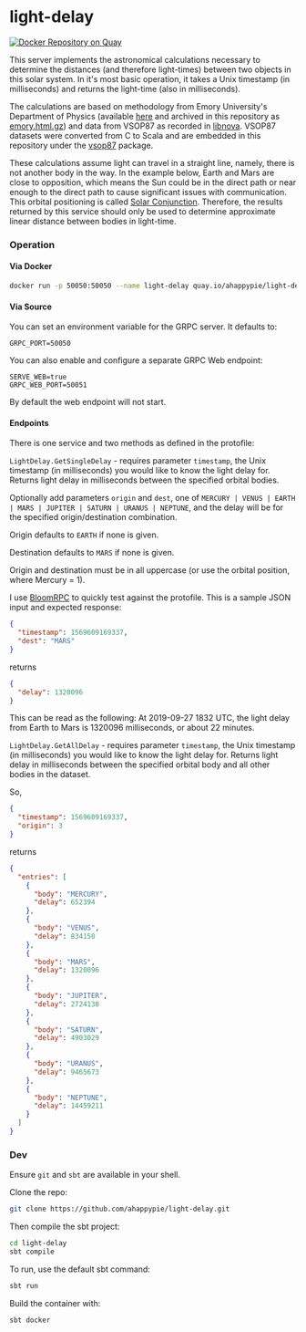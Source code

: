 # light-delay
[![Docker Repository on Quay](https://quay.io/repository/ahappypie/light-delay/status "Docker Repository on Quay")](https://quay.io/repository/ahappypie/light-delay)

This server implements the astronomical calculations necessary to determine the distances (and therefore light-times) between two objects in this solar system.
In it's most basic operation, it takes a Unix timestamp (in milliseconds) and returns the light-time (also in milliseconds).

The calculations are based on methodology from Emory University's Department of Physics (available [here](http://www.physics.emory.edu/astronomy/events/mars/calc.html) 
and archived in this repository as [emory.html.gz](/emory.html.gz)) and data from VSOP87 as recorded in [libnova](http://libnova.sourceforge.net). 
VSOP87 datasets were converted from C to Scala and are embedded in this repository under the [vsop87](/src/main/scala-2.12/io/github/ahappypie/LightDelay/vsop87) package.

These calculations assume light can travel in a straight line, namely, there is not another body in the way. 
In the example below, Earth and Mars are close to opposition, which means the Sun could be in the direct path or near enough to the direct path to cause significant issues with communication.
This orbital positioning is called [Solar Conjunction](https://mars.nasa.gov/news/8506/whats-mars-solar-conjunction-and-why-does-it-matter/).
Therefore, the results returned by this service should only be used to determine approximate linear distance between bodies in light-time.

### Operation

#### Via Docker

```bash
docker run -p 50050:50050 --name light-delay quay.io/ahappypie/light-delay:0.1.0
```

#### Via Source
You can set an environment variable for the GRPC server. It defaults to:
```
GRPC_PORT=50050
```
You can also enable and configure a separate GRPC Web endpoint:
```
SERVE_WEB=true
GRPC_WEB_PORT=50051
```
By default the web endpoint will not start.
#### Endpoints
There is one service and two methods as defined in the protofile:

```LightDelay.GetSingleDelay``` -  requires parameter ```timestamp```, the Unix timestamp (in milliseconds) you would like to know the light delay for. 
Returns light delay in milliseconds between the specified orbital bodies. 

Optionally add parameters ```origin``` and  ```dest```, one of ```MERCURY | VENUS | EARTH | MARS | JUPITER | SATURN | URANUS | NEPTUNE```, and the delay will be for the specified origin/destination combination. 

Origin defaults to ```EARTH``` if none is given.

Destination defaults to ```MARS``` if none is given.

Origin and destination must be in all uppercase (or use the orbital position, where Mercury = 1).

I use [BloomRPC](https://github.com/uw-labs/bloomrpc) to quickly test against the protofile. This is a sample JSON input and expected response:
```json
{
  "timestamp": 1569609169337,
  "dest": "MARS"
}
```
returns
```json
{
  "delay": 1320096
}
```

This can be read as the following:
At 2019-09-27 1832 UTC, the light delay from Earth to Mars is 1320096 milliseconds, or about 22 minutes.

```LightDelay.GetAllDelay``` -  requires parameter ```timestamp```, the Unix timestamp (in milliseconds) you would like to know the light delay for.
Returns light delay in milliseconds between the specified orbital body and all other bodies in the dataset.

So,
```json
{
  "timestamp": 1569609169337,
  "origin": 3
}
```
returns
```json
{
  "entries": [
    {
      "body": "MERCURY",
      "delay": 652394
    },
    {
      "body": "VENUS",
      "delay": 834150
    },
    {
      "body": "MARS",
      "delay": 1320096
    },
    {
      "body": "JUPITER",
      "delay": 2724138
    },
    {
      "body": "SATURN",
      "delay": 4903029
    },
    {
      "body": "URANUS",
      "delay": 9465673
    },
    {
      "body": "NEPTUNE",
      "delay": 14459211
    }
  ]
}
```
### Dev
Ensure `git` and `sbt` are available in your shell.

Clone the repo:
```bash
git clone https://github.com/ahappypie/light-delay.git
```
Then compile the sbt project:
```bash
cd light-delay
sbt compile
```
To run, use the default sbt command:
```bash
sbt run
```
Build the container with:
```bash
sbt docker
```